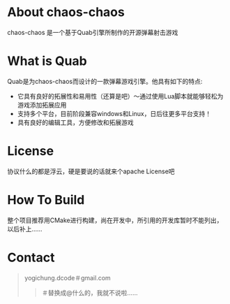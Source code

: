 # About chaos-chaos #

chaos-chaos 是一个基于Quab引擎所制作的开源弹幕射击游戏

# What is Quab #

Quab是为chaos-chaos而设计的一款弹幕游戏引擎。他具有如下的特点:

  + 它具有良好的拓展性和易用性（还算是吧）～通过使用Lua脚本就能够轻松为游戏添加拓展应用
  + 支持多个平台，目前阶段兼容windows和Linux，日后往更多平台支持！
  + 具有良好的编辑工具，方便修改和拓展游戏

# License #

协议什么的都是浮云，硬是要说的话就来个apache License吧

# How To Build #

整个项目推荐用CMake进行构建，尚在开发中，所引用的开发库暂时不能列出，以后补上……

# Contact #

> yogichung.dcode＃gmail.com
>> ＃替换成@什么的，我就不说啦……